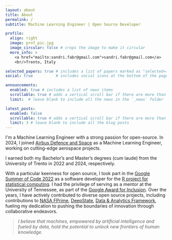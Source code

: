 ```yaml
---
layout: about
title: About
permalink: /
subtitle: Machine Learning Engineer | Open Source Developer

profile:
  align: right
  image: prof_pic.jpg
  image_circular: false # crops the image to make it circular
  more_info: >
    <a href="mailto:sandri.fabr@gmail.com">sandri.fabr@gmail.com</a>
    <br/>Trento, Italy

selected_papers: true # includes a list of papers marked as "selected={true}"
social: true          # includes social icons at the bottom of the page

announcements:
  enabled: true # includes a list of news items
  scrollable: true # adds a vertical scroll bar if there are more than 3 news items
  limit:  # leave blank to include all the news in the `_news` folder

latest_posts:
  enabled: false
  scrollable: true # adds a vertical scroll bar if there are more than 3 new posts items
  limit: 3 # leave blank to include all the blog posts
---
```


I'm a Machine Learning Engineer with a strong passion for open-source. In 2024, I joined <a href="https://www.airbus.com/">Airbus Defence and Space</a> as a Machine Learning Engineer, working on cutting-edge aerospace projects.

I earned both my Bachelor’s and Master’s degrees (cum laude) from the University of Trento in 2022 and 2024, respectively.

With a particular keenness for open source, I took part in the [Google Summer of Code 2022](https://summerofcode.withgoogle.com/programs/2022/projects/t87xbcg2) as a software developer for the [R project for statistical computing](https://www.r-project.org/). I had the privilege of serving as a mentor at the University of Tennessee, as part of the [Google Award for Inclusion](https://research.google/outreach/air-program/). Over the years, I have actively contributed to diverse open source projects, including contributions to [NASA FPrime](https://github.com/nasa/fprime), [DeepState](https://github.com/trailofbits/deepstate), [Data & Analytics Framework](https://docs.italia.it/italia/daf/), fueling my dedication to pushing the boundaries of innovation through collaborative endeavors.

> *I believe that machines, empowered by artificial intelligence and fueled by data, hold the potential to unlock new frontiers of human knowledge.*
